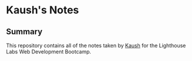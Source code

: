 # Kaush's Notes

## Summary

This repository contains all of the notes taken by [Kaush](https://github.com/kaushjonna) for the Lighthouse Labs Web Development Bootcamp.
